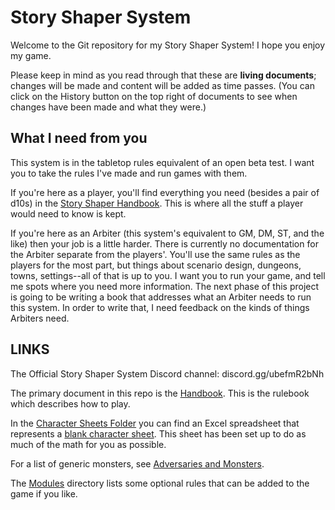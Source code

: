 # Story Shaper System

Welcome to the Git repository for my Story Shaper System! I hope you enjoy my game.

Please keep in mind as you read through that these are **living documents**; changes will be made and content will be added as time passes. (You can click on the History button on the top right of documents to see when changes have been made and what they were.)

## What I need from you

This system is in the tabletop rules equivalent of an open beta test. I want you to take the rules I've made and run games with them. 

If you're here as a player, you'll find everything you need (besides a pair of d10s) in the [Story Shaper Handbook](https://github.com/Proven-Paradox/shaper-system/blob/main/Handbook.md). This is where all the stuff a player would need to know is kept.

If you're here as an Arbiter (this system's equivalent to GM, DM, ST, and the like) then your job is a little harder. There is currently no documentation for the Arbiter separate from the players'. You'll use the same rules as the players for the most part, but things about scenario design, dungeons, towns, settings--all of that is up to you. I want you to run your game, and tell me spots where you need more information. The next phase of this project is going to be writing a book that addresses what an Arbiter needs to run this system. In order to write that, I need feedback on the kinds of things Arbiters need. 

## LINKS

The Official Story Shaper System Discord channel: discord.gg/ubefmR2bNh

The primary document in this repo is the [Handbook](https://github.com/Proven-Paradox/shaper-system/blob/main/Handbook.md). This is the rulebook which describes how to play.

In the [Character Sheets Folder](https://github.com/Proven-Paradox/shaper-system/tree/main/Character-Sheets) you can find an Excel spreadsheet that represents a [blank character sheet](https://github.com/Proven-Paradox/shaper-system/blob/main/Character-Sheets/blank.xls). This sheet has been set up to do as much of the math for you as possible.

For a list of generic monsters, see [Adversaries and Monsters](https://github.com/Proven-Paradox/shaper-system/blob/main/Adversaries-and-Monsters.md).

The [Modules](https://github.com/Proven-Paradox/shaper-system/tree/main/Modules) directory lists some optional rules that can be added to the game if you like.
